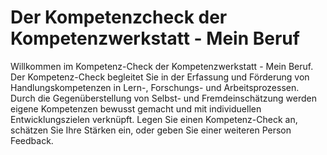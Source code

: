 # Der Kompetenzcheck der Kompetenzwerkstatt - Mein Beruf

Willkommen im Kompetenz-Check der Kompetenzwerkstatt - Mein Beruf. Der Kompetenz-Check begleitet Sie in der Erfassung und Förderung von Handlungskompetenzen in Lern-, Forschungs- und Arbeitsprozessen. Durch die Gegenüberstellung von Selbst- und Fremdeinschätzung werden eigene Kompetenzen bewusst gemacht und mit individuellen Entwicklungszielen verknüpft. Legen Sie einen Kompetenz-Check an, schätzen Sie Ihre Stärken ein, oder geben Sie einer weiteren Person Feedback.
